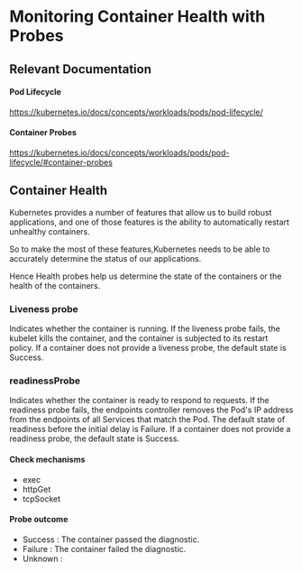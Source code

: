 # Monitoring Container Health with Probes

## Relevant Documentation

#### Pod Lifecycle

https://kubernetes.io/docs/concepts/workloads/pods/pod-lifecycle/

#### Container Probes

https://kubernetes.io/docs/concepts/workloads/pods/pod-lifecycle/#container-probes


## Container Health

Kubernetes provides a number of features that allow us to build robust applications, and one of those features is the ability to automatically restart unhealthy containers.

So to make the most of these features,Kubernetes needs to be able to accurately determine the status of our applications.

Hence Health probes help us determine the state of the containers or the health of the containers.

### Liveness probe

Indicates whether the container is running. If the liveness probe fails, the kubelet kills the container, and the container is subjected to its restart policy. If a container does not provide a liveness probe, the default state is Success.

### readinessProbe

Indicates whether the container is ready to respond to requests. If the readiness probe fails, the endpoints controller removes the Pod's IP address from the endpoints of all Services that match the Pod. The default state of readiness before the initial delay is Failure. If a container does not provide a readiness probe, the default state is Success.

#### Check mechanisms

- exec
- httpGet
- tcpSocket

#### Probe outcome

- Success : The container passed the diagnostic.
- Failure : The container failed the diagnostic.
- Unknown : 


